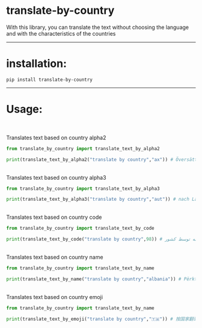 # translate-by-country

With this library, you can translate the text without choosing the language and with the characteristics of the countries
<hr>

# installation:

```
pip install translate-by-country
```
<hr>

# Usage:
<br>

Translates text based on country alpha2
```python
from translate_by_country import translate_text_by_alpha2

print(translate_text_by_alpha2("translate by country","ax")) # Översätt efter land
```
<br>
Translates text based on country alpha3

```python
from translate_by_country import translate_text_by_alpha3

print(translate_text_by_alpha3("translate by country","aut")) # nach Land übersetzt
```

<br>
Translates text based on country code

```python
from translate_by_country import translate_text_by_code

print(translate_text_by_code("translate by country",98)) # ترجمه توسط کشور
```
<br>
Translates text based on country name

```python
from translate_by_country import translate_text_by_name

print(translate_text_by_name("translate by country","albania")) # Përkthejeni sipas vendit
```
<br>
Translates text based on country emoji

```python
from translate_by_country import translate_text_by_name

print(translate_text_by_emoji("translate by country","🇹🇼")) # 按国家翻译
```
